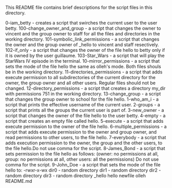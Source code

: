 This README file contains brief descriptions for the script files in this directory.

0-iam_betty - creates a script that swirches the current user to the user betty.
100-change_owner_and_group - a script that changes the owner to vincent and the group owner to staff for all the files and directories in the working directory.
101-symbolic_link_permissions - a script that changes the owner and the group owner of _hello to vincent and staff resectively.
102-if_only - a script that changes the owner of the file hello to betty only if it is owned by the user guillaume.
103-Star_Wars - a script that will play the StarWars IV episode in the terminal.
10-mirror_permissions - a script that sets the mode of the file hello the same as olleh's mode. Both files shouls be in the working directory.
11-directories_permissions - a script that adds execute permission to all subdirectories of the current directory for the owner, the group owner and all other users. Regular files should not be changed.
12-directory_permissions - a script that creates a directory my_dir with permissions 751 in the working directory.
13-change_group - a script that changes the group owner to school for  the file hello.
1-who_am_i - a script that prints the effective username of the current user.
2-groups - a script that prints all the groups the current user is part of.
3-new_owner - a script that changes the owner of the file hello to the user betty.
4-empty - a script that creates an empty file called hello.
5-execute - a script that adds execute permission to the owner of the file hello.
6-multiple_permissions - a script that adds execute permission to the owner and group owner, and read permissions to other users, to the file hello.
7-everybody - a script that adds execution permission to the owner, the group and the other users, to the file hello.Do not use comma for the script.
8-James_Bond - a script that sets permission to the file hello as follows: (owner: no permissions at all, group: no permissions at all, other users: all the permissions) Do not use comma for the script.
9-John_Doe - a script that sets the mode of the file hello to: -rwxr-x-wx
dir0 - random directory
dir1 - random directory
dir2 - random directory
dir3 - random directory
_hello
hello
newfile
olleh
README.md
